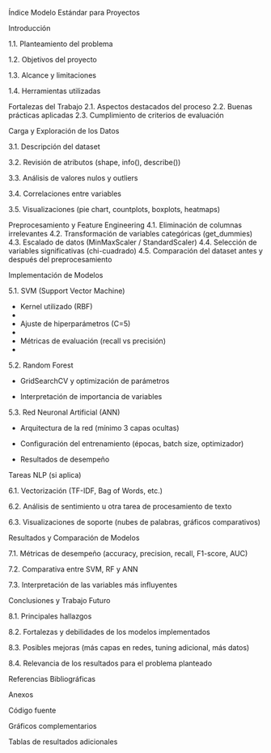 Índice Modelo Estándar para Proyectos

Introducción

1.1. Planteamiento del problema

1.2. Objetivos del proyecto

1.3. Alcance y limitaciones

1.4. Herramientas utilizadas

Fortalezas del Trabajo
2.1. Aspectos destacados del proceso
2.2. Buenas prácticas aplicadas
2.3. Cumplimiento de criterios de evaluación

Carga y Exploración de los Datos

3.1. Descripción del dataset

3.2. Revisión de atributos (shape, info(), describe())

3.3. Análisis de valores nulos y outliers

3.4. Correlaciones entre variables

3.5. Visualizaciones (pie chart, countplots, boxplots, heatmaps)

Preprocesamiento y Feature Engineering
4.1. Eliminación de columnas irrelevantes
4.2. Transformación de variables categóricas (get_dummies)
4.3. Escalado de datos (MinMaxScaler / StandardScaler)
4.4. Selección de variables significativas (chi-cuadrado)
4.5. Comparación del dataset antes y después del preprocesamiento

Implementación de Modelos

5.1. SVM (Support Vector Machine)

- Kernel utilizado (RBF)
- 
- Ajuste de hiperparámetros (C=5)
- 
- Métricas de evaluación (recall vs precisión)
- 
5.2. Random Forest
  
- GridSearchCV y optimización de parámetros
  
- Interpretación de importancia de variables
  
5.3. Red Neuronal Artificial (ANN)

- Arquitectura de la red (mínimo 3 capas ocultas)
  
- Configuración del entrenamiento (épocas, batch size, optimizador)
  
- Resultados de desempeño

Tareas NLP (si aplica)

6.1. Vectorización (TF-IDF, Bag of Words, etc.)

6.2. Análisis de sentimiento u otra tarea de procesamiento de texto

6.3. Visualizaciones de soporte (nubes de palabras, gráficos comparativos)

Resultados y Comparación de Modelos

7.1. Métricas de desempeño (accuracy, precision, recall, F1-score, AUC)

7.2. Comparativa entre SVM, RF y ANN

7.3. Interpretación de las variables más influyentes

Conclusiones y Trabajo Futuro

8.1. Principales hallazgos

8.2. Fortalezas y debilidades de los modelos implementados

8.3. Posibles mejoras (más capas en redes, tuning adicional, más datos)

8.4. Relevancia de los resultados para el problema planteado

Referencias Bibliográficas

Anexos

Código fuente

Gráficos complementarios

Tablas de resultados adicionales
